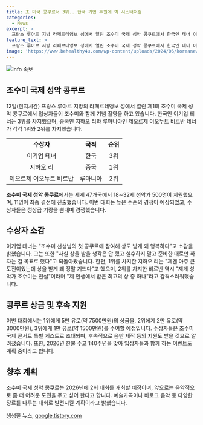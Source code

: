 ```yaml
---
title: 조 미국 콩쿠르서 3위...한국 기업 후원에 빅 시스터처럼
categories:
  - News
excerpt: >
  프랑스 루아르 지방 라페르테앵보 성에서 열린 조수미 국제 성악 콩쿠르에서 한국인 테너 이기업(31)이 3위를 차지했다. 1위는 중국 바리톤 지하오 리(22), 2위는 루마니아의 제오르제 이오누트 비르반(29) 테너에게 돌아갔다. 조수미는 입상한 성악가들에게 지원을 아끼지 않을 것이라고 밝혔으며, 대회는 2026년에 2회가 열릴 예정이다. 입상자들은 특별 게스트로 조수미 국제 콘서트에 초대되며, 상금뿐만 아니라 다양한 지원을 받게 된다. 2026년 한불 수교 140주년을 맞춰 이벤트도 계획 중이다.
feature_text: >
  프랑스 루아르 지방 라페르테앵보 성에서 열린 조수미 국제 성악 콩쿠르에서 한국인 테너 이기업(31)이 3위를 차지했다. 1위는 중국 바리톤 지하오 리(22), 2위는 루마니아의 제오르제 이오누트 비르반(29) 테너에게 돌아갔다. 조수미는 입상한 성악가들에게 지원을 아끼지 않을 것이라고 밝혔으며, 대회는 2026년에 2회가 열릴 예정이다. 입상자들은 특별 게스트로 조수미 국제 콘서트에 초대되며, 상금뿐만 아니라 다양한 지원을 받게 된다. 2026년 한불 수교 140주년을 맞춰 이벤트도 계획 중이다.
image: 'https://www.behealthy4u.com/wp-content/uploads/2024/06/koreanews.jpg'
---
```


<p><img src="https://www.behealthy4u.com/wp-content/uploads/2024/06/koreanews.jpg" alt="info 속보" /></p>

<h2 data-ke-size="size26">조수미 국제 성악 콩쿠르</h2>

<p data-ke-size="size16">12일(현지시간) 프랑스 루아르 지방의 라페르테앵보 성에서 열린 제1회 조수미 국제 성악 콩쿠르에서 입상자들이 조수미와 함께 기념 촬영을 하고 있습니다. 한국인 이기업 테너는 3위를 차지했으며, 중국인 지하오 리와 루마니아인 제오르제 이오누트 비르반 테너가 각각 1위와 2위를 차지했습니다.</p>

<table>
  <tr>
    <td style="text-align: center; height: 17px;"><b>수상자</b></td>
    <td style="text-align: center; height: 17px;"><b>국적</b></td>
    <td style="text-align: center; height: 17px;"><b>순위</b></td>
  </tr>
  <tr>
    <td style="text-align: center; height: 17px;">이기업 테너</td>
    <td style="text-align: center; height: 17px;">한국</td>
    <td style="text-align: center; height: 17px;">3위</td>
  </tr>
  <tr>
    <td style="text-align: center; height: 17px;">지하오 리</td>
    <td style="text-align: center; height: 17px;">중국</td>
    <td style="text-align: center; height: 17px;">1위</td>
  </tr>
  <tr>
    <td style="text-align: center; height: 17px;">제오르제 이오누트 비르반</td>
    <td style="text-align: center; height: 17px;">루마니아</td>
    <td style="text-align: center; height: 17px;">2위</td>
  </tr>
</table>

<p data-ke-size="size16"><b>조수미 국제 성악 콩쿠르</b>에서는 세계 47개국에서 18∼32세 성악가 500명이 지원했으며, 11명이 최종 결선에 진출했습니다. 이번 대회는 높은 수준의 경쟁이 예상되었고, 수상자들은 정상급 기량을 뽐내며 경쟁했습니다.</p>

<h2 data-ke-size="size26">수상자 소감</h2>

<p data-ke-size="size16">이기업 테너는 "조수미 선생님의 첫 콩쿠르에 참여해 상도 받게 돼 행복하다"고 소감을 밝혔습니다. 그는 또한 "사실 상을 받을 생각은 안 했고 실수하지 말고 준비한 대로만 하자는 걸 목표로 했다"고 되돌아봤습니다. 한편, 1위를 차지한 지하오 리는 "제겐 아주 큰 도전이었는데 상을 받게 돼 정말 기쁘다"고 했으며, 2위를 차지한 비르반 역시 "제게 성악가 조수미는 전설"이라며 "제 인생에서 받은 최고의 상 중 하나"라고 감격스러워했습니다.</p>

<h2 data-ke-size="size26">콩쿠르 상금 및 후속 지원</h2>

<p data-ke-size="size16">이번 대회에서는 1위에게 5만 유로(약 7500만원)의 상금을, 2위에게 2만 유로(약 3000만원), 3위에게 1만 유로(약 1500만원)를 수여할 예정입니다. 수상자들은 조수미 국제 콘서트 특별 게스트로 초대되며, 후속적으로 음반 제작 등의 지원도 받을 것으로 알려졌습니다. 또한, 2026년 한불 수교 140주년을 맞아 입상자들과 함께 하는 이벤트도 계획 중이라고 합니다.</p>

<h2 data-ke-size="size26">향후 계획</h2>

<p data-ke-size="size16">조수미 국제 성악 콩쿠르는 2026년에 2회 대회를 개최할 예정이며, 앞으로는 음악적으로 좀 더 어려운 도전을 주고 싶어 한다고 합니다. 예술가곡이나 바로크 음악 등 다양한 장르를 다루는 대회로 발전시킬 계획이라고 밝혔습니다.</p>
생생한 뉴스, <a href="https://qoogle.tistory.com" rel="dofollow">qoogle.tistory.com</a>



